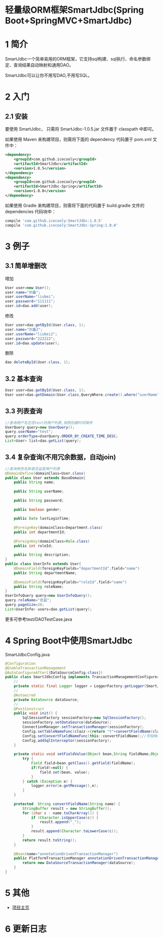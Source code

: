 # 轻量级ORM框架SmartJdbc(Spring Boot+SpringMVC+SmartJdbc)

# 1 简介

SmartJdbc一个简单易用的ORM框架，它支持sql构建、sql执行、命名参数绑定、查询结果自动映射和通用DAO。

SmartJdbc可以让你不用写DAO,不用写SQL。

# 2 入门

## 2.1 安装

要使用 SmartJdbc， 只需将 SmartJdbc-1.0.5.jar 文件置于 classpath 中即可。

如果使用 Maven 来构建项目，则需将下面的 dependency 代码置于 pom.xml 文件中：

```xml
<dependency>
    <groupId>com.github.icecooly</groupId>
    <artifactId>SmartJdbc</artifactId>
    <version>1.0.5</version>
</dependency>
<dependency>
    <groupId>com.github.icecooly</groupId>
    <artifactId>SmartJdbc-Spring</artifactId>
    <version>1.0.0</version>
</dependency>
```

如果使用 Gradle 来构建项目，则需将下面的代码置于 build.gradle 文件的 dependencies 代码块中：

```groovy
compile 'com.github.icecooly:SmartJdbc:1.0.5'
compile 'com.github.icecooly:SmartJdbc-Spring:1.0.0'
```

# 3 例子

## 3.1 简单增删改

增加
```java
User user=new User();
user.name="刘备";
user.userName="liubei";
user.password="111111";
user.id=dao.add(user);
```
修改
```java
User user=dao.getById(User.class, 1);
user.name="刘备2";
user.userName="liubei2";
user.password="222222";
user.id=dao.update(user);
```
删除
```java
dao.deleteById(User.class, 1);
```

## 3.2 基本查询

```java
User user=dao.getById(User.class, 1);
User user=dao.getDomain(User.class,QueryWhere.create().where("userName", "test"));
```

## 3.3 列表查询

```java
//查询用户名包含test的用户列表,按照创建时间降序
UserQuery query=new UserQuery();
query.userName="test";
query.orderType=UserQuery.ORDER_BY_CREATE_TIME_DESC;
List<User> list=dao.getList(query);
```

## 3.4 复杂查询(不用冗余数据，自动join)

```java
//查询角色名称是总监是用户列表
@DomainDefine(domainClass=User.class)
public class User extends BaseDomain{
	public String name;
	
	public String userName;
	
	public String password;
	
	public boolean gender;
	
	public Date lastLoginTime;
	
	@ForeignKey(domainClass=Department.class)
	public int departmentId;
	
	@ForeignKey(domainClass=Role.class)
	public int roleId;
	
	public String description;
}
public class UserInfo extends User{
	@DomainField(foreignKeyFields="departmentId",field="name")
	public String departmentName;
	
	@DomainField(foreignKeyFields="roleId",field="name")
	public String roleName;
}
UserInfoQuery query=new UserInfoQuery();
query.roleName="总监";
query.pageSize=20;
List<UserInfo> users=dao.getList(query);
```
更多可参考test/DAOTestCase.java

# 4 Spring Boot中使用SmartJdbc
SmartJdbcConfig.java
```java
@Configuration
@EnableTransactionManagement
@AutoConfigureAfter({DataSourceConfig.class})
public class SmartJdbcConfig implements TransactionManagementConfigurer {
	//
	private static final Logger logger = LoggerFactory.getLogger(SmartJdbcConfig.class);
	//
	@Autowired
	private DataSource dataSource;
	//
	@PostConstruct
	public void init() {
		SqlSessionFactory sessionFactory=new SqlSessionFactory();
		sessionFactory.setDataSource(dataSource);
		ConnectionManager.setTransactionManager(sessionFactory);
		Config.setTableNameFunc(clazz->{return "t"+convertFieldName(clazz.getSimpleName());});//表结构映射User->t_user
		Config.setConvertFieldNameFunc(this::convertFieldName);//字段映射userName->user_name
		Config.addSqlInterceptor(sessionFactory);
	}
	
	private static void setFieldValue(Object bean,String fieldName,Object value){
		try {
			Field field=bean.getClass().getField(fieldName);
			if(field!=null) {
				field.set(bean, value);
			}
		} catch (Exception e) {
			logger.error(e.getMessage(),e);
		}
	}
	
	protected  String convertFieldName(String name) {
		StringBuffer result = new StringBuffer();
		for (char c : name.toCharArray()) {
			if (Character.isUpperCase(c)) {
				result.append("_");
			}
			result.append(Character.toLowerCase(c));
		}
		return result.toString();
	}
	
	@Bean(name="annotationDrivenTransactionManager")
	public PlatformTransactionManager annotationDrivenTransactionManager() {
		return new DataSourceTransactionManager(dataSource);
	}
}
```

# 5 其他

* [项目主页](https://github.com/icecooly/SmartJdbc)

# 6 更新日志